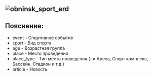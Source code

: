 
![obninsk_sport_erd](https://github.com/serik671/obninsk_sport/assets/70952041/d94de4b0-2bf0-4140-8424-699d4d12e9d8)
---------------------------------------------------------------------------------------
## Пояснение:
+ event - Спортивное событие
+ sport - Вид спорта
+ age - Возрастная группа
+ place - Место проведения
+ place_type - Тип места проведения (т.к Арена, Спорт комплекс, Бассейн, Стадион и т.д.)
+ article - Новость
